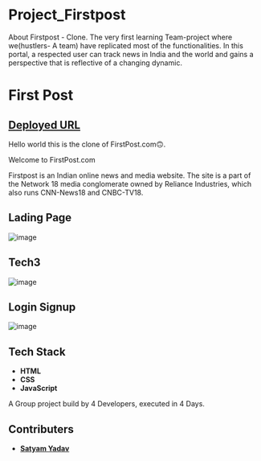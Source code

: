 # Project_Firstpost
About Firstpost - Clone. The very first learning Team-project where we(hustlers- A team) have replicated most of the functionalities. In this portal, a respected user can track news in India and the world and gains a perspective that is reflective of a changing dynamic.


# First Post


## [Deployed URL](https://bejewelled-moxie-f95819.netlify.app/)

Hello world this is the clone of FirstPost.com🙃.

Welcome to  FirstPost.com

Firstpost is an Indian online news and media website. The site is a part of the Network 18 media conglomerate owned by Reliance Industries, which also runs CNN-News18 and CNBC-TV18.


## Lading Page 


![image](https://user-images.githubusercontent.com/103804433/204337518-38199323-f67d-40ae-9b61-10a3db56cad5.png)



## Tech3


![image](https://user-images.githubusercontent.com/103804433/204337661-a44e7875-a91a-443a-8dd2-2e515319d757.png)


## Login Signup


![image](https://user-images.githubusercontent.com/103804433/204337850-a998a3f4-56c3-45b4-a190-da7261cdebc6.png)







## Tech Stack 
- **HTML**
- **CSS**
- **JavaScript**




A Group project build by 4 Developers, executed in 4 Days.

## Contributers
- **[Satyam Yadav](https://github.com/iamsatyamyadav)**



